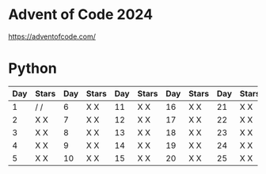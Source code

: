 # Advent of Code 2024
https://adventofcode.com/

# Python
| Day | Stars | Day | Stars | Day | Stars | Day | Stars | Day | Stars |
|-----|-------|-----|-------|-----|-------|-----|-------|-----|-------|
|    1|  / /  |    6|  X X  |   11|  X X  |   16|  X X  |   21|  X X  |
|    2|  X X  |    7|  X X  |   12|  X X  |   17|  X X  |   22|  X X  |
|    3|  X X  |    8|  X X  |   13|  X X  |   18|  X X  |   23|  X X  |
|    4|  X X  |    9|  X X  |   14|  X X  |   19|  X X  |   24|  X X  |
|    5|  X X  |   10|  X X  |   15|  X X  |   20|  X X  |   25|  X X  |
